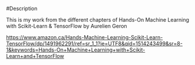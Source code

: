 #Description

This is my work from the different chapters of Hands-On Machine Learning with Scikit-Learn & TensorFlow by Aurelien Geron 

https://www.amazon.ca/Hands-Machine-Learning-Scikit-Learn-TensorFlow/dp/1491962291/ref=sr_1_1?ie=UTF8&qid=1514243499&sr=8-1&keywords=Hands-On+Machine+Learning+with+Scikit-Learn+and+TensorFlow
